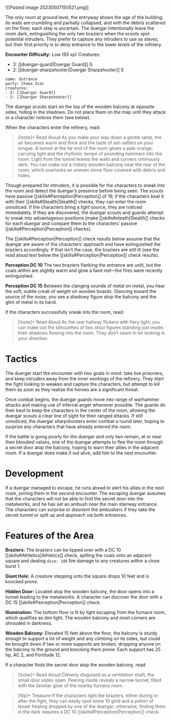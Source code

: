 ![[Pasted image 20230507150521.png]]

The only room at ground level, the entryway shows the age of the building; its walls are crumbling and partially collapsed, and with the debris scattered on the floor, each step is uncertain. The duergar intentionally leave the room dark, extinguishing the only two braziers when the scouts spot potential intruders. They prefer to capture any intruders to use as slaves, but their first priority is to deny entrance to the lower levels of the refinery. 

**Encounter Difficulty:** Low (65 xp)
Creatures:
 - 3: [[duergar-guard|Duergar Guard]] G
 - 2: [[duergar-sharpshooter|Duergar Sharpshooter]] S

```encounter
name: Entrance
party: Chaos Scar
creatures:
- 3: [[Duergar Guard]] 
- 2: [[Duergar Sharpshooter]]
```

The duergar scouts start on the top of the wooden balcony at opposite sides, hiding in the shadows. Do not place them on the map until they attack or a character notices them (see below). 

When the characters enter the refinery, read: 
> [!note]+ Read Aloud
> As you make your way down a gentle ramp, the air becomes warm and thick and the taste of ash settles on your tongue. A tunnel at the far end of the room glows a pale orange, carrying light and the rhythmic tempo of pounding hammers into the room. Light from the tunnel leaves the walls and corners ominously dark. You can make out a rickety wooden balcony near the rear of the room, which overlooks an uneven stone floor covered with debris and holes. 

Though prepared for intruders, it is possible for the characters to sneak into the room and detect the duergar’s presence before being seen. The scouts have passive [[skills#Perception|Perception]] of 19; if the characters beat it with their [[skills#Stealth|Stealth]] checks, they can enter the room unnoticed. If the characters bring a light source, they are noticed immediately. If they are discovered, the duergar scouts and guards attempt to sneak into advantageous positions (make [[skills#steath|Stealth]] checks for each duergar and compare them to the characters’ passive [[skills#Perception|Perception]] checks). 

The [[skills#Perception|Perception]] check results below assume that the duergar are aware of the characters’ approach and have extinguished the braziers accordingly. If that isn’t the case, the braziers are still lit (see the read aloud text below the [[skills#Perception|Perception]] check results). 

**Perception DC 10** The two braziers flanking the entrance are unlit, but the coals within are slightly warm and glow a faint red—the fires were recently extinguished. 

**Perception DC 15** Between the clanging sounds of metal on metal, you hear the soft, subtle creak of weight on wooden boards. Glancing toward the source of the noise, you see a shadowy figure atop the balcony and the glint of metal in its hand.

If the characters successfully sneak into the room, read: 
> [!note]+ Read Aloud
> As the rear hallway flickers with fiery light, you can make out the silhouettes of two stout figures standing just inside, their shadows flowing into the room. They don’t seem to be looking in your direction. 

# Tactics 
The duergar start the encounter with two goals in mind: take live prisoners, and keep intruders away from the inner workings of the refinery. They start the fight looking to weaken and capture the characters, but attempt to kill them as soon as they realize the heroes are a significant threat. 

Once combat begins, the duergar guards move into range  of warhammer attacks and making use of infernal anger whenever possible. The guards do their best to keep the characters in the center of the room, allowing the duergar scouts a clear line of sight for their ranged attacks. If still unnoticed, the duergar sharpshooters enter combat a round later, hoping to surprise any characters that have already entered the room.

If the battle is going poorly for the duergar and only two remain, at or near their bloodied values, one of the duergar attempts to flee the room through a secret door atop the balcony, hoping to warn their allies in the adjacent room. If a duergar does make it out alive, add him to the next encounter. 

# Development
If a duergar managed to escape, he runs ahead to alert his allies in the next room, joining them in the second encounter. The escaping duergar assumes that the characters will not be able to find the secret door into the metalworks, and he has set an ambush near the main stairway entrance. The characters can surprise or disorient the ambushers if they take the secret tunnel or split up and approach via both entrances. 

# Features of the Area 
**Braziers:** The braziers can be tipped over with a DC 10 [[skills#Athletics|Athletics]] check, spilling the coals onto an adjacent square and dealing `dice: 1d6` fire damage to any creatures within a close burst 1. 

**Giant Hole:** A creature stepping onto the square drops 10 feet and is knocked prone. 

**Hidden Door:** Located atop the wooden balcony, the door opens into a tunnel leading to the metalworks. A character can discover the door with a DC 15 [[skills#Perception|Perception]] check. 

**Illumination:** The bottom floor is lit by light escaping from the furnace room, which qualifies as dim light. The wooden balcony and most corners are shrouded in darkness. 

**Wooden Balcony:** Elevated 15 feet above the floor, the balcony is sturdy enough to support a lot of weight and any climbing on its sides, but could be brought down if two or more supports are broken, dropping anyone on the balcony to the ground and knocking them prone. Each support has 25 hp, AC 2, and Fortitude 12. 

If a character finds the secret door atop the wooden balcony, read: 
> [!note]+ Read Aloud
> Cleverly disguised as a ventilation shaft, the small door slides open. Peering inside reveals a narrow tunnel, filled with the familiar glow of the nearby furnace room. 

> [!tip]+ Treasure
> If the characters light the braziers, either during or after the fight, they can easily spot some 10 gold and a potion of lesser healing dropped by one of the duergar; otherwise, finding them in the dark requires a DC 10 [[skills#Perception|Perception]] check.